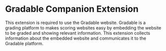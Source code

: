 # Gradable Companion Extension

This extension is required to use the Gradable website. Gradable is a grading platform to makes scoring websites easy by embedding the website to be graded and showing relevant information. This extension collects information about the embedded website and communicates it to the Gradable platform.
